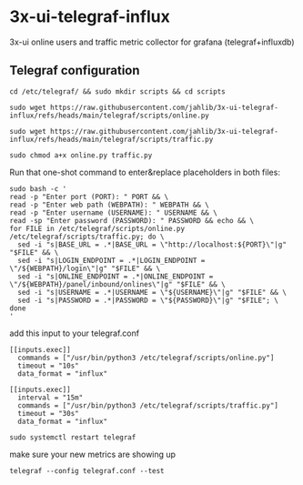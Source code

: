 # 3x-ui-telegraf-influx
3x-ui online users and traffic metric collector for grafana (telegraf+influxdb)

## Telegraf configuration
```
cd /etc/telegraf/ && sudo mkdir scripts && cd scripts
```
```
sudo wget https://raw.githubusercontent.com/jahlib/3x-ui-telegraf-influx/refs/heads/main/telegraf/scripts/online.py
```
```
sudo wget https://raw.githubusercontent.com/jahlib/3x-ui-telegraf-influx/refs/heads/main/telegraf/scripts/traffic.py
```
```
sudo chmod a+x online.py traffic.py
```

Run that one-shot command to enter&replace placeholders in both files:
```
sudo bash -c '
read -p "Enter port (PORT): " PORT && \
read -p "Enter web path (WEBPATH): " WEBPATH && \
read -p "Enter username (USERNAME): " USERNAME && \
read -sp "Enter password (PASSWORD): " PASSWORD && echo && \
for FILE in /etc/telegraf/scripts/online.py /etc/telegraf/scripts/traffic.py; do \
  sed -i "s|BASE_URL = .*|BASE_URL = \"http://localhost:${PORT}\"|g" "$FILE" && \
  sed -i "s|LOGIN_ENDPOINT = .*|LOGIN_ENDPOINT = \"/${WEBPATH}/login\"|g" "$FILE" && \
  sed -i "s|ONLINE_ENDPOINT = .*|ONLINE_ENDPOINT = \"/${WEBPATH}/panel/inbound/onlines\"|g" "$FILE" && \
  sed -i "s|USERNAME = .*|USERNAME = \"${USERNAME}\"|g" "$FILE" && \
  sed -i "s|PASSWORD = .*|PASSWORD = \"${PASSWORD}\"|g" "$FILE"; \
done
'
```

add this input to your telegraf.conf
```
[[inputs.exec]]
  commands = ["/usr/bin/python3 /etc/telegraf/scripts/online.py"]
  timeout = "10s"
  data_format = "influx"

[[inputs.exec]]
  interval = "15m"
  commands = ["/usr/bin/python3 /etc/telegraf/scripts/traffic.py"]
  timeout = "30s"
  data_format = "influx"

```
```
sudo systemctl restart telegraf
```

make sure your new metrics are showing up

```
telegraf --config telegraf.conf --test
```

